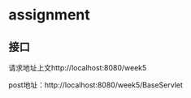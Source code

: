# assignment

## 接口

请求地址上文http://localhost:8080/week5

post地址：http://localhost:8080/week5/BaseServlet

